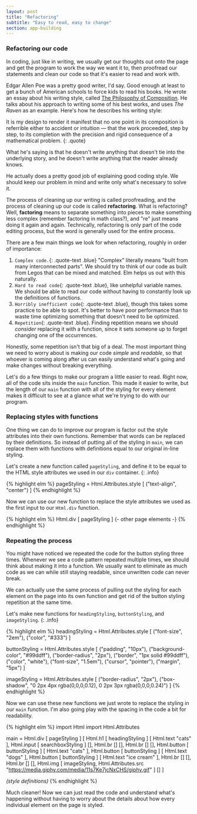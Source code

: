 ```yaml
---
layout: post
title: "Refactoring"
subtitle: "Easy to read, easy to change"
section: app-building
---
```


### Refactoring our code

In coding, just like in writing, we usually get our thoughts out onto the page and get the program to work the way we want it to, then proofread our statements and clean our code so that it's easier to read and work with.

Edgar Allen Poe was a pretty good writer, I'd say. Good enough at least to get a bunch of American schools to force kids to read his books. He wrote an essay about his writing style, called [The Philosophy of Composition](http://www.eapoe.org/works/essays/philcomp.htm). He talks about his approach to writing some of his best works, and uses *The Raven* as an example. Here's how he describes his writing style:

It is my design to render it manifest that no one point in its composition is referrible either to accident or intuition — that the work proceeded, step by step, to its completion with the precision and rigid consequence of a mathematical problem.
{: .quote}

What he's saying is that he doesn't write anything that doesn't tie into the underlying story, and he doesn't write anything that the reader already knows.

He actually does a pretty good job of explaining good coding style. We should keep our problem in mind and write only what's necessary to solve it.

The process of cleaning up our writing is called proofreading, and the process of cleaning up our code is called **refactoring**. What is refactoring? Well, **factoring** means to separate something into pieces to make something less complex (remember factoring in math class?), and "re" just means doing it again and again. Technically, refactoring is only part of the code editing process, but the word is generally used for the entire process.

There are a few main things we look for when refactoring, roughly in order of importance:

  1. `Complex code.`{: .quote-text .blue} "Complex" literally means "built from many interconnected parts". We should try to think of our code as built from Legos that can be mixed and matched. Elm helps us out with this naturally.
  2. `Hard to read code`{: .quote-text .blue}, like unhelpful variable names. We should be able to read our code without having to constantly look up the definitions of functions.
  3. `Horribly inefficient code`{: .quote-text .blue}, though this takes some practice to be able to spot. It's better to have poor performance than to waste time optimizing something that doesn't need to be optimized.
  4. `Repetition`{: .quote-text .blue}. Finding repetition means we should *consider* replacing it with a function, since it sets someone up to forget changing one of the occurrences.

Honestly, some repetition isn't that big of a deal. The most important thing we need to worry about is making our code *simple* and *readable*, so that whoever is coming along after us can easily understand what's going and make changes without breaking everything. 

Let's do a few things to make our program a little easier to read. Right now, all of the code sits inside the `main` function. This made it easier to write, but the length of our `main` function with all of the styling for every element makes it difficult to see at a glance what we're trying to do with our program.

### Replacing styles with functions

One thing we can do to improve our program is factor out the style attributes into their own functions. Remember that words can be replaced by their definitions. So instead of putting all of the styling in `main`, we can replace them with functions with definitions equal to our original in-line styling.

Let's create a new function called `pageStyling`, and define it to be equal to the HTML style attributes we used in our `div` container.
{: .info}

{% highlight elm %}
pageStyling = Html.Attributes.style [ ("text-align", "center") ]
{% endhighlight %}

Now we can use our new function to replace the style attributes we used as the first input to our `Html.div` function.

{% highlight elm %}
Html.div
  [ pageStyling ]
  {- other page elements -}
{% endhighlight %}

### Repeating the process

You might have noticed we repeated the code for the button styling three times. Whenever we see a code pattern repeated multiple times, we should think about making it into a function. We usually want to eliminate as much code as we can while still staying readable, since unwritten code can never break.

We can actually use the same process of pulling out the styling for each element on the page into its own function and get rid of the button styling repetition at the same time.

Let's make new functions for `headingStyling`, `buttonStyling`, and `imageStyling`.
{: .info}

{% highlight elm %}
headingStyling =
  Html.Attributes.style
    [
      ("font-size", "2em"), ("color", "#333")
    ]

buttonStyling =
  Html.Attributes.style
    [
      ("padding", "10px"),
      ("background-color", "#99ddff"),
      ("border-radius", "2px"),
      ("border", "1px solid #99ddff"),
      ("color", "white"),
      ("font-size", "1.5em"),
      ("cursor", "pointer"),
      ("margin", "5px")
    ]

imageStyling =
  Html.Attributes.style
    [
      ("border-radius", "2px"),
      ("box-shadow", "0 2px 4px rgba(0,0,0,0.12), 0 2px 3px rgba(0,0,0,0.24)")
    ]
{% endhighlight %}

<!-- searchboxStyling =
  Html.Attributes.style
    [
      ("padding-top", "16px"),
      ("padding-bottom", "6px"),
      ("width", "188px"),
      ("outline", "none"),
      ("color", "#000"),
      ("font-size", "16px"),
      ("font-weight", "400"),
      ("border", "none"),
      ("border-bottom", "2px solid #99ddff")
    ] -->

Now we can use these new functions we just wrote to replace the styling in our `main` function. I'm also going play with the spacing in the code a bit for readability.

{% highlight elm %}
import Html
import Html.Attributes

main = Html.div
  [ pageStyling ]
  [
    Html.h1 [ headingStyling ] [ Html.text "cats" ],
    Html.input [ searchboxStyling ] [],
    Html.br [] [],
    Html.br [] [],
    Html.button [ buttonStyling ] [ Html.text "cats" ],
    Html.button [ buttonStyling ] [ Html.text "dogs" ],
    Html.button [ buttonStyling ] [ Html.text "ice cream" ],
    Html.br [] [],
    Html.br [] [],
    Html.img [ imageStyling, Html.Attributes.src "https://media.giphy.com/media/11s7Ke7jcNxCHS/giphy.gif" ] []
  ]

*(style definitions)*
{% endhighlight %}

Much cleaner! Now we can just read the code and understand what's happening without having to worry about the details about how every individual element on the page is styled.
